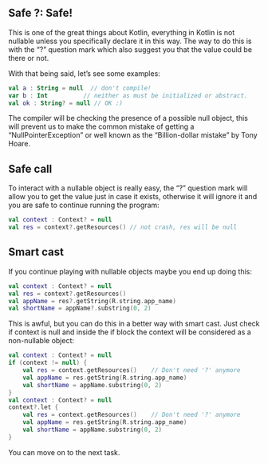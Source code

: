 Safe ?: Safe!
-------------

This is one of the great things about Kotlin, everything in Kotlin is not nullable unless you specifically declare it in this way. The way to do this is with the “?” question mark which also suggest you that the value could be there or not.

With that being said, let’s see some examples:


```kotlin
val a : String = null  // don't compile!
var b : Int          // neither as must be initialized or abstract.
val ok : String? = null // OK :)
```      
The compiler will be checking the presence of a possible null object, this will prevent us to make the common mistake of getting a “NullPointerException” or well known as the “Billion-dollar mistake” by Tony Hoare.

Safe call
---------

To interact with a nullable object is really easy, the “?” question mark will allow you to get the value just in case it exists, otherwise it will ignore it and you are safe to continue running the program:


```kotlin
val context : Context? = null
val res = context?.getResources() // not crash, res will be null
```      
Smart cast
----------

If you continue playing with nullable objects maybe you end up doing this:


```kotlin
val context : Context? = null
val res = context?.getResources()
val appName = res?.getString(R.string.app_name)
val shortName = appName?.substring(0, 2)
```      
This is awful, but you can do this in a better way with smart cast. Just check if context is null and inside the if block the context will be considered as a non-nullable object:


```kotlin
val context : Context? = null
if (context != null) {
    val res = context.getResources()    // Don't need '?' anymore
    val appName = res.getString(R.string.app_name)
    val shortName = appName.substring(0, 2)
}
val context : Context? = null
context?.let {
    val res = context.getResources()    // Don't need '?' anymore
    val appName = res.getString(R.string.app_name)
    val shortName = appName.substring(0, 2)
}
```      
You can move on to the next task.


